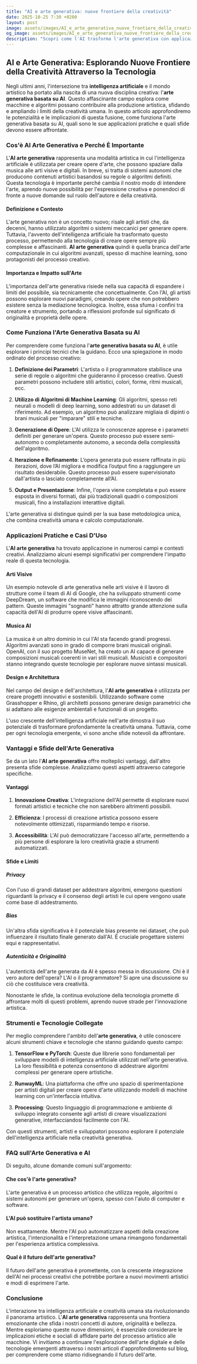 ```yaml
---
title: "AI e arte generativa: nuove frontiere della creatività"
date: 2025-10-25 7:30 +0200
layout: post
image: assets/images/AI_e_arte_generativa_nuove_frontiere_della_creativit.jpg
og_image: assets/images/AI_e_arte_generativa_nuove_frontiere_della_creativit.jpg
description: "Scopri come l'AI trasforma l'arte generativa con applicazioni che spaziano dalla musica all'arte digitale per una creatività automatica sorprendente."
---
```


## AI e Arte Generativa: Esplorando Nuove Frontiere della Creatività Attraverso la Tecnologia

Negli ultimi anni, l'intersezione tra **intelligenza artificiale** e il mondo artistico ha portato alla nascita di una nuova disciplina creativa: l'**arte generativa basata su AI**. Questo affascinante campo esplora come macchine e algoritmi possano contribuire alla produzione artistica, sfidando e ampliando i limiti della creatività umana. In questo articolo approfondiremo le potenzialità e le implicazioni di questa fusione, come funziona l'arte generativa basata su AI, quali sono le sue applicazioni pratiche e quali sfide devono essere affrontate.

### Cos'è AI Arte Generativa e Perché È Importante

L'**AI arte generativa** rappresenta una modalità artistica in cui l'intelligenza artificiale è utilizzata per creare opere d'arte, che possono spaziare dalla musica alle arti visive e digitali. In breve, si tratta di sistemi autonomi che producono contenuti artistici basandosi su regole o algoritmi definiti. Questa tecnologia è importante perché cambia il nostro modo di intendere l'arte, aprendo nuove possibilità per l'espressione creativa e ponendoci di fronte a nuove domande sul ruolo dell'autore e della creatività.

#### **Definizione e Contesto**

L'arte generativa non è un concetto nuovo; risale agli artisti che, da decenni, hanno utilizzato algoritmi o sistemi meccanici per generare opere. Tuttavia, l'avvento dell'intelligenza artificiale ha trasformato questo processo, permettendo alla tecnologia di creare opere sempre più complesse e affascinanti. **AI arte generativa** quindi è quella branca dell'arte computazionale in cui algoritmi avanzati, spesso di machine learning, sono protagonisti del processo creativo.

#### **Importanza e Impatto sull'Arte**

L'importanza dell'arte generativa risiede nella sua capacità di espandere i limiti del possibile, sia tecnicamente che concettualmente. Con l'AI, gli artisti possono esplorare nuovi paradigmi, creando opere che non potrebbero esistere senza la mediazione tecnologica. Inoltre, essa sfuma i confini tra creatore e strumento, portando a riflessioni profonde sul significato di originalità e proprietà delle opere.

### Come Funziona l'Arte Generativa Basata su AI

Per comprendere come funziona l'**arte generativa basata su AI**, è utile esplorare i principi tecnici che la guidano. Ecco una spiegazione in modo ordinato del processo creativo:

1. **Definizione dei Parametri**: L'artista o il programmatore stabilisce una serie di regole o algoritmi che guideranno il processo creativo. Questi parametri possono includere stili artistici, colori, forme, ritmi musicali, ecc.

2. **Utilizzo di Algoritmi di Machine Learning**: Gli algoritmi, spesso reti neurali o modelli di deep learning, sono addestrati su un dataset di riferimento. Ad esempio, un algoritmo può analizzare migliaia di dipinti o brani musicali per "imparare" stili e tecniche.

3. **Generazione di Opere**: L'AI utilizza le conoscenze apprese e i parametri definiti per generare un'opera. Questo processo può essere semi-autonomo o completamente autonomo, a seconda della complessità dell'algoritmo.

4. **Iterazione e Refinamento**: L’opera generata può essere raffinata in più iterazioni, dove l’AI migliora e modifica l’output fino a raggiungere un risultato desiderabile. Questo processo può essere supervisionato dall'artista o lasciato completamente all’AI.

5. **Output e Presentazione**: Infine, l'opera viene completata e può essere esposta in diversi formati, dai più tradizionali quadri o composizioni musicali, fino a installazioni interattive digitali.

L'arte generativa si distingue quindi per la sua base metodologica unica, che combina creatività umana e calcolo computazionale.

### Applicazioni Pratiche e Casi D'Uso

L'**AI arte generativa** ha trovato applicazione in numerosi campi e contesti creativi. Analizziamo alcuni esempi significativi per comprendere l'impatto reale di questa tecnologia.

#### **Arti Visive**

Un esempio notevole di arte generativa nelle arti visive è il lavoro di strutture come il team di AI di Google, che ha sviluppato strumenti come DeepDream, un software che modifica le immagini riconoscendo dei pattern. Queste immagini "sognanti" hanno attratto grande attenzione sulla capacità dell'AI di produrre opere visive affascinanti.

#### **Musica AI**

La musica è un altro dominio in cui l'AI sta facendo grandi progressi. Algoritmi avanzati sono in grado di comporre brani musicali originali. OpenAI, con il suo progetto MuseNet, ha creato un AI capace di generare composizioni musicali coerenti in vari stili musicali. Musicisti e compositori stanno integrando queste tecnologie per esplorare nuove sintassi musicali.

#### **Design e Architettura**

Nel campo del design e dell'architettura, l'**AI arte generativa** è utilizzata per creare progetti innovativi e sostenibili. Utilizzando software come Grasshopper e Rhino, gli architetti possono generare design parametrici che si adattano alle esigenze ambientali e funzionali di un progetto.

L'uso crescente dell'intelligenza artificiale nell'arte dimostra il suo potenziale di trasformare profondamente la creatività umana. Tuttavia, come per ogni tecnologia emergente, vi sono anche sfide notevoli da affrontare.

### Vantaggi e Sfide dell'Arte Generativa

Se da un lato l'**AI arte generativa** offre molteplici vantaggi, dall'altro presenta sfide complesse. Analizziamo questi aspetti attraverso categorie specifiche.

#### **Vantaggi**

1. **Innovazione Creativa**: L'integrazione dell'AI permette di esplorare nuovi formati artistici e tecniche che non sarebbero altrimenti possibili.

2. **Efficienza**: I processi di creazione artistica possono essere notevolmente ottimizzati, risparmiando tempo e risorse.

3. **Accessibilità**: L'AI può democratizzare l'accesso all'arte, permettendo a più persone di esplorare la loro creatività grazie a strumenti automatizzati.

#### **Sfide e Limiti**

##### **Privacy** 

Con l'uso di grandi dataset per addestrare algoritmi, emergono questioni riguardanti la privacy e il consenso degli artisti le cui opere vengono usate come base di addestramento.

##### **Bias**

Un'altra sfida significativa è il potenziale bias presente nei dataset, che può influenzare il risultato finale generato dall'AI. È cruciale progettare sistemi equi e rappresentativi.

##### **Autenticità e Originalità**

L'autenticità dell'arte generata da AI è spesso messa in discussione. Chi è il vero autore dell'opera? L'AI o il programmatore? Si apre una discussione su ciò che costituisce vera creatività.

Nonostante le sfide, la continua evoluzione della tecnologia promette di affrontare molti di questi problemi, aprendo nuove strade per l'innovazione artistica.

### Strumenti e Tecnologie Collegate

Per meglio comprendere l'ambito dell'**arte generativa**, è utile conoscere alcuni strumenti chiave e tecnologie che stanno guidando questo campo:

1. **TensorFlow e PyTorch**: Queste due librerie sono fondamentali per sviluppare modelli di intelligenza artificiale utilizzati nell'arte generativa. La loro flessibilità e potenza consentono di addestrare algoritmi complessi per generare opere artistiche.

2. **RunwayML**: Una piattaforma che offre uno spazio di sperimentazione per artisti digitali per creare opere d'arte utilizzando modelli di machine learning con un'interfaccia intuitiva.

3. **Processing**: Questo linguaggio di programmazione e ambiente di sviluppo integrato consente agli artisti di creare visualizzazioni generative, interfacciandosi facilmente con l'AI.

Con questi strumenti, artisti e sviluppatori possono esplorare il potenziale dell'intelligenza artificiale nella creatività generativa.

### FAQ sull'Arte Generativa e AI

Di seguito, alcune domande comuni sull'argomento:

#### **Che cos'è l'arte generativa?**

L'arte generativa è un processo artistico che utilizza regole, algoritmi o sistemi autonomi per generare un'opera, spesso con l'aiuto di computer e software.

#### **L'AI può sostituire l'artista umano?**

Non esattamente. Mentre l'AI può automatizzare aspetti della creazione artistica, l'intenzionalità e l'interpretazione umana rimangono fondamentali per l'esperienza artistica complessiva.

#### **Qual è il futuro dell'arte generativa?**

Il futuro dell'arte generativa è promettente, con la crescente integrazione dell'AI nei processi creativi che potrebbe portare a nuovi movimenti artistici e modi di esprimere l'arte.

### Conclusione

L'interazione tra intelligenza artificiale e creatività umana sta rivoluzionando il panorama artistico. L'**AI arte generativa** rappresenta una frontiera emozionante che sfida i nostri concetti di autore, originalità e bellezza. Mentre esploriamo queste nuove dimensioni, è essenziale considerare le implicazioni etiche e sociali di affidare parte del processo artistico alle macchine. Vi invitiamo a continuare l'esplorazione dell'arte digitale e delle tecnologie emergenti attraverso i nostri articoli d'approfondimento sul blog, per comprendere come stiamo ridisegnando il futuro dell'arte.